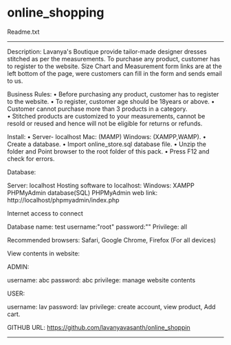 # online_shopping
Readme.txt
_______________________________________________________________________
Description:
Lavanya's Boutique provide tailor-made designer dresses stitched as per the measurements. To purchase any product, customer has to register to the website. Size Chart and Measurement form links are at the left bottom of the page, were customers can fill in the form and sends email to us. 

Business Rules: 
•	Before purchasing any product, customer has to register to the website. 
•	To register, customer age should be 18years or above. 
•	Customer cannot purchase more than 3 products in a category.  
•	Stitched products are customized to your measurements, cannot be resold or reused and hence will not be eligible for returns or refunds.

Install:
•	Server- localhost Mac: (MAMP) Windows: (XAMPP,WAMP). 
•	Create a database. 
•	Import online_store.sql database file.
•	Unzip the folder and Point browser to the root folder of       this pack.
•	Press F12 and check for errors.  
  


Database:

Server: localhost
Hosting software to localhost: Windows: XAMPP
PHPMyAdmin database(SQL)
PHPMyAdmin web link: http://localhost/phpmyadmin/index.php

Internet access to connect

Database name: test	 username:"root"		password:""	 Privilege: all

Recommended browsers: Safari, Google Chrome, Firefox (For all devices)


View contents in website:

ADMIN:

username: abc	password: abc
privilege: manage website contents

USER:

username: lav	password: lav
privilege: create account, view product, Add cart.

GITHUB URL: https://github.com/lavanyavasanth/online_shoppin

----------------------------------------------------------------------------

